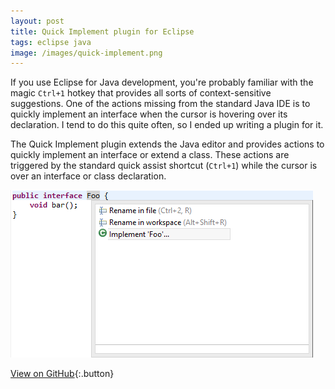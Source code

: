 ```yaml
---
layout: post
title: Quick Implement plugin for Eclipse
tags: eclipse java
image: /images/quick-implement.png
---
```


If you use Eclipse for Java development, you're probably familiar with the magic `Ctrl+1` hotkey that provides all sorts of context-sensitive suggestions. One of the actions missing from the standard Java IDE is to quickly implement an interface when the cursor is hovering over its declaration. I tend to do this quite often, so I ended up writing a plugin for it.

The Quick Implement plugin extends the Java editor and provides actions to quickly implement an interface or extend a class. These actions are triggered by the standard quick assist shortcut (`Ctrl+1`) while the cursor is over an interface or class declaration.

![Screenshot](/images/quick-implement.png)

[View on GitHub](https://github.com/lmadhavan/quickimplement-eclipse-plugin){:.button}
